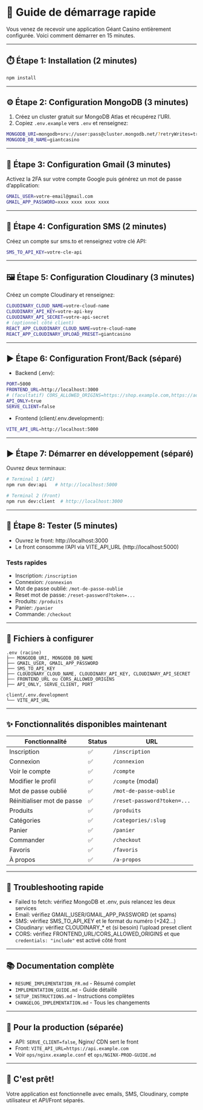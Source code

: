 # 🚀 Guide de démarrage rapide

Vous venez de recevoir une application Géant Casino entièrement configurée. Voici comment démarrer en 15 minutes.

---

## ⏱️ Étape 1: Installation (2 minutes)

```bash
npm install
```

---

## ⚙️ Étape 2: Configuration MongoDB (3 minutes)

1) Créez un cluster gratuit sur MongoDB Atlas et récupérez l’URI.
2) Copiez `.env.example` vers `.env` et renseignez:

```bash
MONGODB_URI=mongodb+srv://user:pass@cluster.mongodb.net/?retryWrites=true&w=majority
MONGODB_DB_NAME=giantcasino
```

---

## 📧 Étape 3: Configuration Gmail (3 minutes)

Activez la 2FA sur votre compte Google puis générez un mot de passe d’application:

```bash
GMAIL_USER=votre-email@gmail.com
GMAIL_APP_PASSWORD=xxxx xxxx xxxx xxxx
```

---

## 💬 Étape 4: Configuration SMS (2 minutes)

Créez un compte sur sms.to et renseignez votre clé API:

```bash
SMS_TO_API_KEY=votre-cle-api
```

---

## 🖼️ Étape 5: Configuration Cloudinary (3 minutes)

Créez un compte Cloudinary et renseignez:

```bash
CLOUDINARY_CLOUD_NAME=votre-cloud-name
CLOUDINARY_API_KEY=votre-api-key
CLOUDINARY_API_SECRET=votre-api-secret
# (optionnel côté client)
REACT_APP_CLOUDINARY_CLOUD_NAME=votre-cloud-name
REACT_APP_CLOUDINARY_UPLOAD_PRESET=giantcasino
```

---

## ▶️ Étape 6: Configuration Front/Back (séparé)

- Backend (.env):
```bash
PORT=5000
FRONTEND_URL=http://localhost:3000
# (facultatif) CORS_ALLOWED_ORIGINS=https://shop.example.com,https://admin.example.com
API_ONLY=true
SERVE_CLIENT=false
```

- Frontend (client/.env.development):
```bash
VITE_API_URL=http://localhost:5000
```

---

## ▶️ Étape 7: Démarrer en développement (séparé)

Ouvrez deux terminaux:

```bash
# Terminal 1 (API)
npm run dev:api   # http://localhost:5000

# Terminal 2 (Front)
npm run dev:client  # http://localhost:3000
```

---

## 🎯 Étape 8: Tester (5 minutes)

- Ouvrez le front: http://localhost:3000
- Le front consomme l’API via VITE_API_URL (http://localhost:5000)

### Tests rapides
- Inscription: `/inscription`
- Connexion: `/connexion`
- Mot de passe oublié: `/mot-de-passe-oublie`
- Reset mot de passe: `/reset-password?token=...`
- Produits: `/produits`
- Panier: `/panier`
- Commande: `/checkout`

---

## 📁 Fichiers à configurer

```
.env (racine)
├── MONGODB_URI, MONGODB_DB_NAME
├── GMAIL_USER, GMAIL_APP_PASSWORD
├── SMS_TO_API_KEY
├── CLOUDINARY_CLOUD_NAME, CLOUDINARY_API_KEY, CLOUDINARY_API_SECRET
├── FRONTEND_URL ou CORS_ALLOWED_ORIGINS
├── API_ONLY, SERVE_CLIENT, PORT

client/.env.development
└── VITE_API_URL
```

---

## ✨ Fonctionnalités disponibles maintenant

| Fonctionnalité | Status | URL |
|---|---|---|
| Inscription | ✅ | `/inscription` |
| Connexion | ✅ | `/connexion` |
| Voir le compte | ✅ | `/compte` |
| Modifier le profil | ✅ | `/compte` (modal) |
| Mot de passe oublié | ✅ | `/mot-de-passe-oublie` |
| Réinitialiser mot de passe | ✅ | `/reset-password?token=...` |
| Produits | ✅ | `/produits` |
| Catégories | ✅ | `/categories/:slug` |
| Panier | ✅ | `/panier` |
| Commander | ✅ | `/checkout` |
| Favoris | ✅ | `/favoris` |
| À propos | ✅ | `/a-propos` |

---

## 🐛 Troubleshooting rapide

- Failed to fetch: vérifiez MongoDB et .env, puis relancez les deux services
- Email: vérifiez GMAIL_USER/GMAIL_APP_PASSWORD (et spams)
- SMS: vérifiez SMS_TO_API_KEY et le format du numéro (+242...)
- Cloudinary: vérifiez CLOUDINARY_* et (si besoin) l’upload preset client
- CORS: vérifiez FRONTEND_URL/CORS_ALLOWED_ORIGINS et que `credentials: "include"` est activé côté front

---

## 📚 Documentation complète

- `RESUME_IMPLEMENTATION_FR.md` - Résumé complet
- `IMPLEMENTATION_GUIDE.md` - Guide détaillé
- `SETUP_INSTRUCTIONS.md` - Instructions complètes
- `CHANGELOG_IMPLEMENTATION.md` - Tous les changements

---

## 🔐 Pour la production (séparée)

- API: `SERVE_CLIENT=false`, Nginx/ CDN sert le front
- Front: `VITE_API_URL=https://api.example.com`
- Voir `ops/nginx.example.conf` et `ops/NGINX-PROD-GUIDE.md`

---

## 🎉 C'est prêt!

Votre application est fonctionnelle avec emails, SMS, Cloudinary, compte utilisateur et API/Front séparés.
